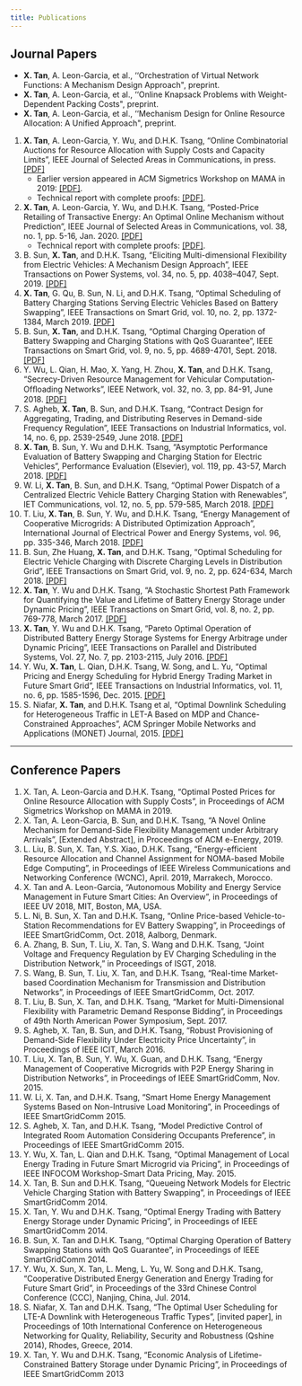 ```yaml
---
title: Publications
---
```


## Journal Papers

- **X. Tan**, A. Leon-Garcia, et al., ‘‘Orchestration of Virtual Network Functions: A Mechanism Design Approach", preprint.
- **X. Tan**, A. Leon-Garcia, et al., ‘‘Online Knapsack Problems with Weight-Dependent Packing Costs", preprint.
- **X. Tan**, A. Leon-Garcia, et al., ‘‘Mechanism Design for Online Resource Allocation: A Unified Approach", preprint.

1. **X. Tan**, A. Leon-Garcia, Y. Wu, and D.H.K. Tsang, “Online Combinatorial Auctions for Resource Allocation with Supply Costs and Capacity Limits”, IEEE Journal of Selected Areas in Communications, in press. [[PDF]](/documents/)
    - Earlier version appeared in ACM Sigmetrics Workshop on MAMA in 2019: [[PDF]](/documents/).
    - Technical report with complete proofs: [[PDF]](/documents/). 
1. **X. Tan**, A. Leon-Garcia, Y. Wu, and D.H.K. Tsang, “Posted-Price Retailing of Transactive Energy: An Optimal Online Mechanism without Prediction”, IEEE Journal of Selected Areas in Communications, vol. 38, no. 1, pp. 5-16, Jan. 2020. [[PDF]](/documents/)
    - Technical report with complete proofs: [[PDF]](/documents/).
1. B. Sun, **X. Tan**, and D.H.K. Tsang, “Eliciting Multi-dimensional Flexibility from Electric Vehicles: A Mechanism Design Approach”, IEEE Transactions on Power Systems, vol. 34, no. 5, pp. 4038–4047, Sept. 2019. [[PDF]](/documents/)
1. **X. Tan**, G. Qu, B. Sun, N. Li, and D.H.K. Tsang, “Optimal Scheduling of Battery Charging Stations Serving Electric Vehicles Based on Battery Swapping”, IEEE Transactions on Smart Grid, vol. 10, no. 2, pp. 1372-1384, March 2019. [[PDF]](/documents/)
1. B. Sun, **X. Tan**, and D.H.K. Tsang, “Optimal Charging Operation of Battery Swapping and Charging Stations with QoS Guarantee”, IEEE Transactions on Smart Grid, vol. 9, no. 5, pp. 4689-4701, Sept. 2018. [[PDF]](/documents/)
1. Y. Wu, L. Qian, H. Mao, X. Yang, H. Zhou, **X. Tan**, and D.H.K. Tsang, “Secrecy-Driven Resource Management for Vehicular Computation-Ofﬂoading Networks”, IEEE Network, vol. 32, no. 3, pp. 84-91, June 2018. [[PDF]](/documents/)
1. S. Agheb, **X. Tan**, B. Sun, and D.H.K. Tsang, “Contract Design for Aggregating, Trading, and Distributing Reserves in Demand-side Frequency Regulation”, IEEE Transactions on Industrial Informatics, vol. 14, no. 6, pp. 2539-2549, June 2018. [[PDF]](/documents/)
1. **X. Tan**, B. Sun, Y. Wu and D.H.K. Tsang, “Asymptotic Performance Evaluation of Battery Swapping and Charging Station for Electric Vehicles”, Performance Evaluation (Elsevier), vol. 119, pp. 43-57, March 2018. [[PDF]](/documents/)
1. W. Li, **X. Tan**, B. Sun, and D.H.K. Tsang, “Optimal Power Dispatch of a Centralized Electric Vehicle Battery Charging Station with Renewables”, IET Communications, vol. 12, no. 5, pp. 579-585, March 2018. [[PDF]](/documents/)
1. T. Liu, **X. Tan**, B. Sun, Y. Wu, and D.H.K. Tsang, “Energy Management of Cooperative Microgrids: A Distributed Optimization Approach”, International Journal of Electrical Power and Energy Systems, vol. 96, pp. 335-346, March 2018. [[PDF]](/documents/)
1. B. Sun, Zhe Huang, **X. Tan**, and D.H.K. Tsang, “Optimal Scheduling for Electric Vehicle Charging with Discrete Charging Levels in Distribution Grid”, IEEE Transactions on Smart Grid, vol. 9, no. 2, pp. 624-634, March 2018. [[PDF]](/documents/)
1. **X. Tan**, Y. Wu and D.H.K. Tsang, “A Stochastic Shortest Path Framework for Quantifying the Value and Lifetime of Battery Energy Storage under Dynamic Pricing”, IEEE Transactions on Smart Grid, vol. 8, no. 2, pp. 769-778, March 2017. [[PDF]](/documents/)
1. **X. Tan**, Y. Wu and D.H.K. Tsang, “Pareto Optimal Operation of Distributed Battery Energy Storage Systems for Energy Arbitrage under Dynamic Pricing”, IEEE Transactions on Parallel and Distributed Systems, Vol. 27, No. 7, pp. 2103-2115, July 2016. [[PDF]](/documents/)
1. Y. Wu, **X. Tan**, L. Qian, D.H.K. Tsang, W. Song, and L. Yu, “Optimal Pricing and Energy Scheduling for Hybrid Energy Trading Market in Future Smart Grid”, IEEE Transactions on Industrial Informatics, vol. 11, no. 6, pp. 1585-1596, Dec. 2015. [[PDF]](/documents/)
1. S. Niafar, **X. Tan**, and D.H.K. Tsang et al, “Optimal Downlink Scheduling for Heterogeneous Traffic in LET-A Based on MDP and Chance-Constrained Approaches”, ACM Springer Mobile Networks and Applications (MONET) Journal, 2015. [[PDF]](/documents/)

--- 
## Conference Papers
1. X. Tan, A. Leon-Garcia and D.H.K. Tsang, “Optimal Posted Prices for Online Resource Allocation with Supply Costs”, in Proceedings of ACM Sigmetrics Workshop on MAMA in 2019.
1. X. Tan, A. Leon-Garcia, B. Sun, and D.H.K. Tsang, “A Novel Online Mechanism for Demand-Side Flexibility Management under Arbitrary Arrivals”, [Extended Abstract], in Proceedings of ACM e-Energy, 2019.
1. L. Liu, B. Sun, X. Tan, Y.S. Xiao, D.H.K. Tsang, “Energy-efficient Resource Allocation and Channel Assignment for NOMA-based Mobile Edge Computing”, in Proceedings of IEEE Wireless Communications and Networking Conference (WCNC), April. 2019, Marrakech, Morocco.
1. X. Tan and A. Leon-Garcia, “Autonomous Mobility and Energy Service Management in Future Smart Cities: An Overview”, in Proceedings of IEEE UV 2018, MIT, Boston, MA, USA.
1. L. Ni, B. Sun, X. Tan and D.H.K. Tsang, “Online Price-based Vehicle-to-Station Recommendations for EV Battery Swapping”, in Proceedings of IEEE SmartGridComm, Oct. 2018, Aalborg, Denmark.
1. A. Zhang, B. Sun, T. Liu, X. Tan, S. Wang and D.H.K. Tsang, “Joint Voltage and Frequency Regulation by EV Charging Scheduling in the Distribution Network,” in Proceedings of ISGT, 2018.
1. S. Wang, B. Sun, T. Liu, X. Tan, and D.H.K. Tsang, “Real-time Market-based Coordination Mechanism for Transmission and Distribution Networks”, in Proceedings of IEEE SmartGridComm, Oct. 2017.
1. T. Liu, B. Sun, X. Tan, and D.H.K. Tsang, “Market for Multi-Dimensional Flexibility with Parametric Demand Response Bidding”, in Proceedings of 49th North American Power Symposium, Sept. 2017.
1. S. Agheb, X. Tan, B. Sun, and D.H.K. Tsang, “Robust Provisioning of Demand-Side Flexibility Under Electricity Price Uncertainty”, in Proceedings of IEEE ICIT, March 2016.
1. T. Liu, X. Tan, B. Sun, Y. Wu, X. Guan, and D.H.K. Tsang, “Energy Management of Cooperative Microgrids with P2P Energy Sharing in Distribution Networks”, in Proceedings of IEEE SmartGridComm, Nov. 2015.
1. W. Li, X. Tan, and D.H.K. Tsang, “Smart Home Energy Management Systems Based on Non-Intrusive Load Monitoring”, in Proceedings of IEEE SmartGridComm 2015.
1. S. Agheb, X. Tan, and D.H.K. Tsang, “Model Predictive Control of Integrated Room Automation Considering Occupants Preference”, in Proceedings of IEEE SmartGridComm 2015.
1. Y. Wu, X. Tan, L. Qian and D.H.K. Tsang, “Optimal Management of Local Energy Trading in Future Smart Microgrid via Pricing”, in Proceedings of IEEE INFOCOM Workshop-Smart Data Pricing, May. 2015.
1. X. Tan, B. Sun and D.H.K. Tsang, “Queueing Network Models for Electric Vehicle Charging Station with Battery Swapping”, in Proceedings of IEEE SmartGridComm 2014.
1. X. Tan, Y. Wu and D.H.K. Tsang, “Optimal Energy Trading with Battery Energy Storage under Dynamic Pricing”, in Proceedings of IEEE SmartGridComm 2014.
1. B. Sun, X. Tan and D.H.K. Tsang, “Optimal Charging Operation of Battery Swapping Stations with QoS Guarantee”, in Proceedings of IEEE SmartGridComm 2014.
1. Y. Wu, X. Sun, X. Tan, L. Meng, L. Yu, W. Song and D.H.K. Tsang, “Cooperative Distributed Energy Generation and Energy Trading for Future Smart Grid”, in Proceedings of the 33rd Chinese Control Conference (CCC), Nanjing, China, Jul. 2014.
1. S. Niafar, X. Tan and D.H.K. Tsang, “The Optimal User Scheduling for LTE-A Downlink with Heterogeneous Traffic Types”, [invited paper], in Proceedings of 10th International Conference on Heterogeneous Networking for Quality, Reliability, Security and Robustness (Qshine 2014), Rhodes, Greece, 2014.
1. X. Tan, Y. Wu and D.H.K. Tsang, “Economic Analysis of Lifetime-Constrained Battery Storage under Dynamic Pricing”, in Proceedings of IEEE SmartGridComm 2013